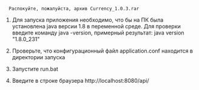       Распокуйте, пожалуйста, архив Currency_1.0.3.rar

1. Для запуска приложения необходимо, что бы на ПК была установлена java версии 1.8 в переменной среде.
Для проверки введите команду java -version, примерный результат: java version "1.8.0_231"

2. Проверьте, что конфигурационный файл application.conf находится в директории запуска

3. Запустите run.bat

4. Введите в строке браузера http://localhost:8080/api/
